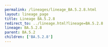 ```yaml
---
permalink: /lineages/lineage_BA.5.2.8.html
layout: lineage_page
title: Lineage BA.5.2.8
redirect_to: ../lineage.html?lineage=BA.5.2.8
lineage: BA.5.2.8
parent: BA.5.2
children: ['BA.5.2.8']
---
```

